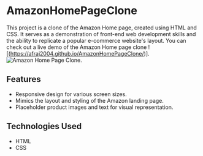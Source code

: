 # AmazonHomePageClone
This project is a clone of the Amazon Home page, created using HTML and CSS.
It serves as a demonstration of front-end web development skills and the ability to replicate a popular e-commerce website's layout.
You can check out a live demo of the Amazon Home page clone 
![(https://afraj2004.github.io/AmazonHomePageClone/)].
![Amazon Home Page Clone](path/to/screenshot.png).
## Features

- Responsive design for various screen sizes.
- Mimics the layout and styling of the Amazon landing page.
- Placeholder product images and text for visual representation.

## Technologies Used

- HTML
- CSS

